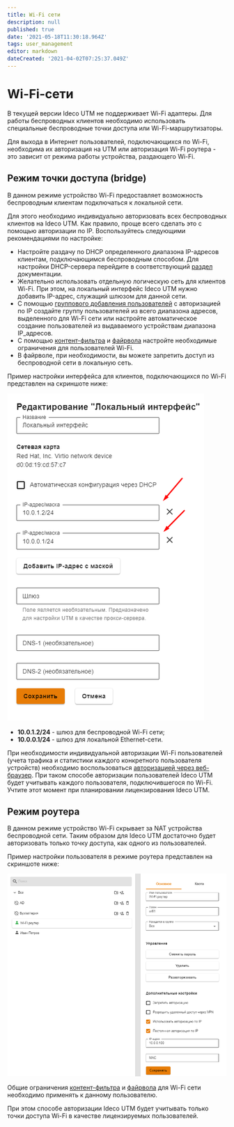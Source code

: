 ```yaml
---
title: Wi-Fi сети
description: null
published: true
date: '2021-05-18T11:30:18.964Z'
tags: user_management
editor: markdown
dateCreated: '2021-04-02T07:25:37.049Z'
---
```


# Wi-Fi-сети

В текущей версии Ideco UTM не поддерживает Wi-Fi адаптеры. Для работы беспроводных клиентов необходимо использовать специальные беспроводные точки доступа или Wi-Fi-маршрутизаторы.

Для выхода в Интернет пользователей, подключающихся по Wi-Fi, необходима их авторизация на UTM или авторизация Wi-Fi роутера - это зависит от режима работы устройства, раздающего Wi-Fi.

## Режим точки доступа \(bridge\)

В данном режиме устройство Wi-Fi предоставляет возможность беспроводным клиентам подключаться к локальной сети.

Для этого необходимо индивидуально авторизовать всех беспроводных клиентов на Ideco UTM. Как правило, проще всего сделать это с помощью авторизации по IP. Воспользуйтесь следующими рекомендациями по настройке:

* Настройте раздачу по DHCP определенного диапазона IP-адресов клиентам, подключающимся беспроводным способом. Для настройки DHCP-сервера перейдите в соответствующий [раздел](../servisy/dhcp.md) документации.
* Желательно использовать отдельную логическую сеть для клиентов Wi-Fi. При этом, на локальный интерфейс Ideco UTM нужно добавить IP-адрес, служащий шлюзом для данной сети. 
* С помощью [группового добавления пользователей](upravlenie-polzovatelyami.md) с авторизацией по IP создайте группу пользователей из всего диапазона адресов, выделенного для Wi-Fi сети или настройте автоматическое создание пользователей из выдаваемого устройствам диапазона IP\_адресов.
* С помощью [контент-фильтра](../pravila-dostupa/kontent-filtr/) и [файрвола](../pravila-dostupa/fairvol.md) настройте необходимые ограничения для пользователей Wi-Fi.
* В файрволе, при необходимости, вы можете запретить доступ из беспроводной сети в локальную сеть.

Пример настройки интерфейса для клиентов, подключающихся по Wi-Fi представлен на скриншоте ниже:

![](../.gitbook/assets/dhcp_1.png)

* **10.0.1.2/24** - шлюз для беспроводной Wi-Fi сети;
* **10.0.0.1/24** - шлюз для локальной Ethernet-сети.

При необходимости индивидуальной авторизации Wi-Fi пользователей \(учета трафика и статистики каждого конкретного пользователя устройств\) необходимо воспользоваться [авторизацией через веб-браузер](avtorizaciya-polzovatelei/veb-avtorizaciya.md). При таком способе авторизации пользователей Ideco UTM будет учитывать каждого пользователя, подключившегося по Wi-Fi. Учтите этот момент при планировании лицензирования Ideco UTM.

## Режим роутера

В данном режиме устройство Wi-Fi скрывает за NAT устройства беспроводной сети. Таким образом для Ideco UTM достаточно будет авторизовать только точку доступа, как одного из пользователей.

Пример настройки пользователя в режиме роутера представлен на скриншоте ниже:

![](../.gitbook/assets/router.png)

Общие ограничения [контент-фильтра](../pravila-dostupa/kontent-filtr/) и [файрвола](../pravila-dostupa/fairvol.md) для Wi-Fi сети необходимо применять к данному пользователю.

При этом способе авторизации Ideco UTM будет учитывать только точки доступа Wi-Fi в качестве лицензируемых пользователей.

